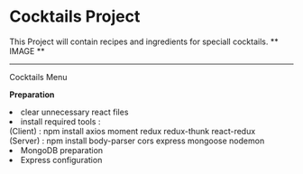 # Cocktails Project

This Project will contain recipes and ingredients for speciall cocktails.
** IMAGE **

 <hr>

Cocktails Menu

<b> Preparation </b>

<li> clear unnecessary react files </li>
<li> install required tools : <br> (Client) : npm install axios moment redux redux-thunk react-redux <br> (Server) : npm install body-parser cors express mongoose nodemon  </li>
<li> MongoDB preparation</li>
<li> Express configuration </li>
